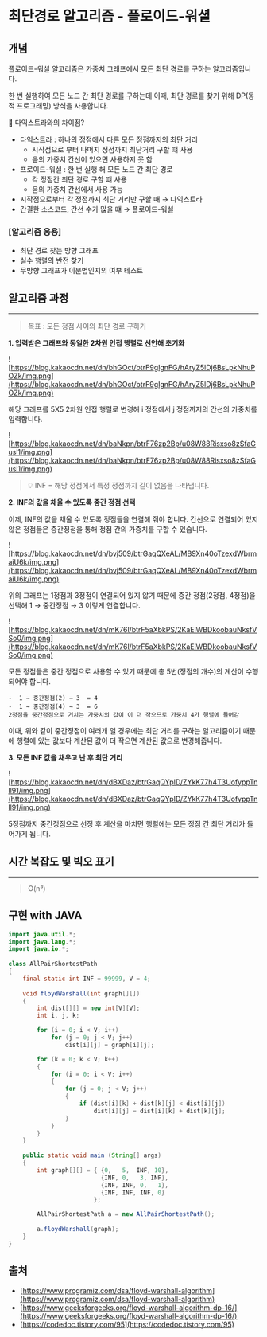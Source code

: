 # 최단경로 알고리즘 - 플로이드-워셜

## 개념

플로이드-워셜 알고리즘은 가중치 그래프에서 모든 최단 경로를 구하는 알고리즘입니다.

한 번 실행하여 모든 노드 간 최단 경로를 구하는데 이때, 최단 경로를 찾기 위해 DP(동적 프로그래밍) 방식을 사용합니다.

🤔 다익스트라와의 차이점?

- 다익스트라 : 하나의 정점에서 다른 모든 정점까지의 최단 거리
    - 시작점으로 부터 나머지 정점까지 최단거리 구할 떄 사용
    - 음의 가중치 간선이 있으면 사용하지 못 함
- 프로이드-워셜 : 한 번 실행 해 모든 노드 간 최단 경로
    - 각 정점간 최단 경로 구할 떄 사용
    - 음의 가중치 간선에서 사용 가능
- 시작점으로부터 각 정점까지 최단 거리만 구할 때 → 다익스트라
- 간결한 소스코드, 간선 수가 많을 떄 → 플로이드-워셜

### [알고리즘 응용]

- 최단 경로 찾는 방향 그래프
- 실수 행렬의 반전 찾기
- 무방향 그래프가 이분법인지의 여부 테스트

## 알고리즘 과정

---

> 목표 : 모든 정점 사이의 최단 경로 구하기
> 

**1. 입력받은 그래프와 동일한 2차원 인접 행렬로 선언해 초기화**

![https://blog.kakaocdn.net/dn/bhGOct/btrF9gIgnFG/hAryZ5lDj6BsLpkNhuPOZk/img.png](https://blog.kakaocdn.net/dn/bhGOct/btrF9gIgnFG/hAryZ5lDj6BsLpkNhuPOZk/img.png)

해당 그래프를 5X5 2차원 인접 행렬로 변경해 i 정점에서 j 정점까지의 간선의 가중치를 입력합니다.

![https://blog.kakaocdn.net/dn/baNkpn/btrF76zp2Bp/u08W88Risxso8zSfaGusl1/img.png](https://blog.kakaocdn.net/dn/baNkpn/btrF76zp2Bp/u08W88Risxso8zSfaGusl1/img.png)

> 💡 INF = 해당 정점에서 특정 정점까지 길이 없음을 나타냅니다.
> 

**2. INF의 값을 채울 수 있도록 중간 정점 선택**

이제, INF의 값을 채울 수 있도록 정점들을 연결해 줘야 합니다. 간선으로 연결되어 있지 않은 정점들은 중간정점을 통해 정점 간의 가중치를 구할 수 있습니다.

![https://blog.kakaocdn.net/dn/bvj509/btrGaqQXeAL/MB9Xn40oTzexdWbrmaiU6k/img.png](https://blog.kakaocdn.net/dn/bvj509/btrGaqQXeAL/MB9Xn40oTzexdWbrmaiU6k/img.png)

위의 그래프는 1정점과 3정점이 연결되어 있지 않기 때문에 중간 정점(2정점, 4정점)을 선택해 1 → 중간정점 → 3 이렇게 연결합니다.

![https://blog.kakaocdn.net/dn/mK76l/btrF5aXbkPS/2KaEiWBDkoobauNksfVSo0/img.png](https://blog.kakaocdn.net/dn/mK76l/btrF5aXbkPS/2KaEiWBDkoobauNksfVSo0/img.png)

모든 정점들은 중간 정점으로 사용할 수 있기 때문에 총 5번(정점의 개수)의 계산이 수행되어야 합니다.

```
-  1 → 중간정점(2) → 3  = 4
-  1 → 중간정점(4) → 3  = 6
2정점을 중간정점으로 거치는 가중치의 값이 이 더 작으므로 가중치 4가 행렬에 들어감
```

이때, 위와 같이 중간정점이 여러개 일 경우에는 최단 거리를 구하는 알고리즘이기 때문에 행렬에 있는 값보다 계산된 값이 더 작으면 계산된 값으로 변경해줍니다.

**3. 모든 INF 값을 채우고 난 후 최단 거리**

![https://blog.kakaocdn.net/dn/dBXDaz/btrGaqQYpID/ZYkK77h4T3UofyppTnll91/img.png](https://blog.kakaocdn.net/dn/dBXDaz/btrGaqQYpID/ZYkK77h4T3UofyppTnll91/img.png)

5정점까지 중간정점으로 선정 후 계산을 마치면 행렬에는 모든 정점 간 최단 거리가 들어가게 됩니다.

## 시간 복잡도 및 빅오 표기

---

> O(n³)
> 

## 구현 with JAVA

```java
import java.util.*;
import java.lang.*;
import java.io.*;
 
class AllPairShortestPath
{
    final static int INF = 99999, V = 4;
 
    void floydWarshall(int graph[][])
    {
        int dist[][] = new int[V][V];
        int i, j, k;

        for (i = 0; i < V; i++)
            for (j = 0; j < V; j++)
                dist[i][j] = graph[i][j];

        for (k = 0; k < V; k++)
        {
            for (i = 0; i < V; i++)
            {
                for (j = 0; j < V; j++)
                {
                    if (dist[i][k] + dist[k][j] < dist[i][j])
                        dist[i][j] = dist[i][k] + dist[k][j];
                }
            }
        }
    }
 
    public static void main (String[] args)
    {
        int graph[][] = { {0,   5,  INF, 10},
                          {INF, 0,   3, INF},
                          {INF, INF, 0,   1},
                          {INF, INF, INF, 0}
                        };

        AllPairShortestPath a = new AllPairShortestPath();
 
        a.floydWarshall(graph);
    }
}
```

## 출처

- [https://www.programiz.com/dsa/floyd-warshall-algorithm](https://www.programiz.com/dsa/floyd-warshall-algorithm)
- [https://www.geeksforgeeks.org/floyd-warshall-algorithm-dp-16/](https://www.geeksforgeeks.org/floyd-warshall-algorithm-dp-16/)
- [https://codedoc.tistory.com/95](https://codedoc.tistory.com/95)
